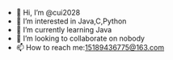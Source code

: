 - 👋 Hi, I’m @cui2028
- 👀 I’m interested in Java,C,Python
- 🌱 I’m currently learning Java
- 💞️ I’m looking to collaborate on nobody
- 📫 How to reach me:15189436775@163.com

<!---
cui2028/cui2028 is a ✨ special ✨ repository because its `README.md` (this file) appears on your GitHub profile.
You can click the Preview link to take a look at your changes.
--->
